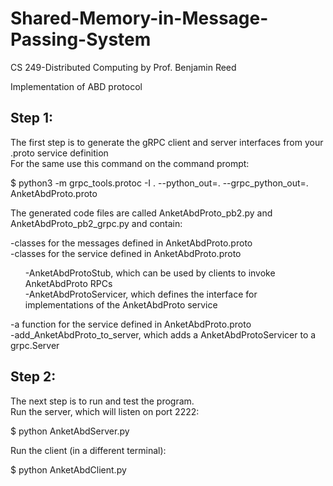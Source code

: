 # Shared-Memory-in-Message-Passing-System
CS 249-Distributed Computing by Prof. Benjamin Reed

Implementation of ABD protocol

## Step 1:

The first step is to generate the gRPC client and server interfaces from your .proto service definition <br />
For the same use this command on the command prompt: <br />

$ python3 -m grpc_tools.protoc -I . --python_out=. --grpc_python_out=. AnketAbdProto.proto

The generated code files are called AnketAbdProto_pb2.py and AnketAbdProto_pb2_grpc.py and contain:
<br />

-classes for the messages defined in AnketAbdProto.proto<br />
-classes for the service defined in AnketAbdProto.proto<br />
<ul>
  -AnketAbdProtoStub, which can be used by clients to invoke AnketAbdProto RPCs<br />
  -AnketAbdProtoServicer, which defines the interface for implementations of the AnketAbdProto service<br />
  </ul>
-a function for the service defined in AnketAbdProto.proto<br />
</ul>
  -add_AnketAbdProto_to_server, which adds a AnketAbdProtoServicer to a grpc.Server <br />
</ul>

## Step 2:

The next step is to run and test the program. <br />
Run the server, which will listen on port 2222:

$ python AnketAbdServer.py

Run the client (in a different terminal):

$ python AnketAbdClient.py 
